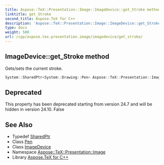 ```yaml
---
title: Aspose::TeX::Presentation::Image::ImageDevice::get_Stroke method
linktitle: get_Stroke
second_title: Aspose.TeX for C++
description: 'Aspose::TeX::Presentation::Image::ImageDevice::get_Stroke method. Gets/sets the current stroke in C++.'
type: docs
weight: 500
url: /cpp/aspose.tex.presentation.image/imagedevice/get_stroke/
---
```

## ImageDevice::get_Stroke method


Gets/sets the current stroke.

```cpp
System::SharedPtr<System::Drawing::Pen> Aspose::TeX::Presentation::Image::ImageDevice::get_Stroke() override
```


## Deprecated
This property has been deprecated starting from version 24.7 and will be hidden in version 24.10. False 

## See Also

* Typedef [SharedPtr](../../../system/sharedptr/)
* Class [Pen](../../../system.drawing/pen/)
* Class [ImageDevice](../)
* Namespace [Aspose::TeX::Presentation::Image](../../)
* Library [Aspose.TeX for C++](../../../)
